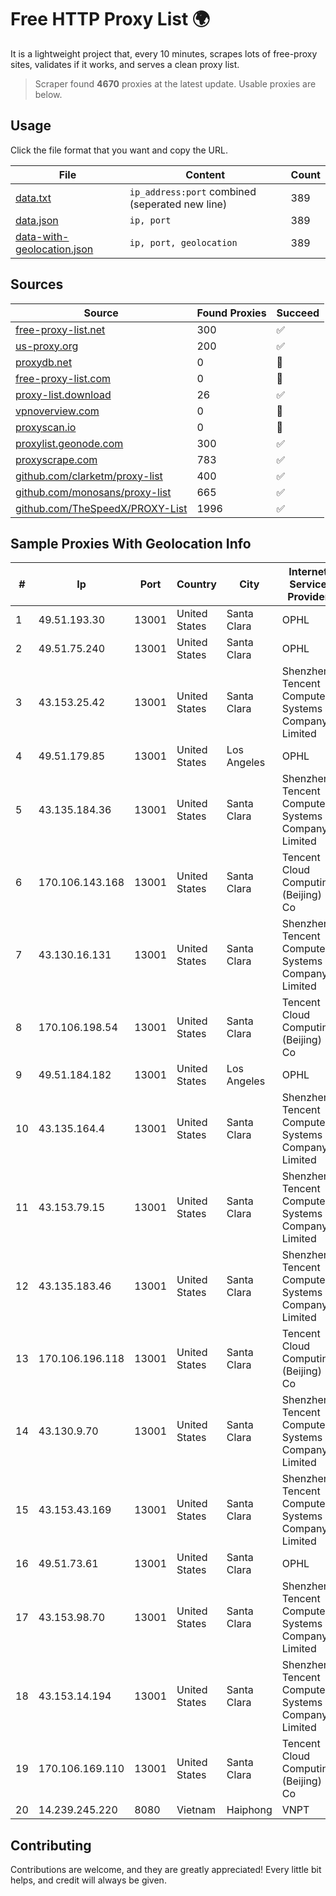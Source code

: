 
# Free HTTP Proxy List 🌍

It is a lightweight project that, every 10 minutes, scrapes lots of free-proxy sites, validates if it works, and serves a clean proxy list.


> Scraper found **4670** proxies at the latest update. Usable proxies are below.

## Usage

Click the file format that you want and copy the URL.


|File|Content|Count|
|----|-------|-----|
|[data.txt](https://raw.githubusercontent.com/themiralay/Proxy-List-World/master/data.txt)|`ip_address:port` combined (seperated new line)|389|
|[data.json](https://raw.githubusercontent.com/themiralay/Proxy-List-World/master/data.json)|`ip, port`|389|
|[data-with-geolocation.json](https://raw.githubusercontent.com/themiralay/Proxy-List-World/master/data-with-geolocation.json)|`ip, port, geolocation`|389|

## Sources

|Source|Found Proxies|Succeed|
|------|-------------|-------|
|[free-proxy-list.net](https://free-proxy-list.net)|300|✅|
|[us-proxy.org](https://www.us-proxy.org)|200|✅|
|[proxydb.net](http://proxydb.net)|0|🚫|
|[free-proxy-list.com](https://free-proxy-list.com/?page=&port=&type%5B%5D=http&type%5B%5D=https&up_time=0&search=Search)|0|🚫|
|[proxy-list.download](https://www.proxy-list.download/HTTP)|26|✅|
|[vpnoverview.com](https://vpnoverview.com/privacy/anonymous-browsing/free-proxy-servers)|0|🚫|
|[proxyscan.io](https://www.proxyscan.io)|0|🚫|
|[proxylist.geonode.com](https://proxylist.geonode.com/api/proxy-list?limit=300&page=1&sort_by=lastChecked&sort_type=desc&protocols=http,https)|300|✅|
|[proxyscrape.com](https://api.proxyscrape.com/v2/?request=displayproxies&protocol=http&timeout=10000&country=all&ssl=all&anonymity=all)|783|✅|
|[github.com/clarketm/proxy-list](https://raw.githubusercontent.com/clarketm/proxy-list/master/proxy-list-raw.txt)|400|✅|
|[github.com/monosans/proxy-list](https://raw.githubusercontent.com/monosans/proxy-list/main/proxies/http.txt)|665|✅|
|[github.com/TheSpeedX/PROXY-List](https://raw.githubusercontent.com/TheSpeedX/PROXY-List/master/http.txt)|1996|✅|


## Sample Proxies With Geolocation Info

|#|Ip|Port|Country|City|Internet Service Provider|
|-|--|----|-------|----|-------------------------|
|1|49.51.193.30|13001|United States|Santa Clara|OPHL|
|2|49.51.75.240|13001|United States|Santa Clara|OPHL|
|3|43.153.25.42|13001|United States|Santa Clara|Shenzhen Tencent Computer Systems Company Limited|
|4|49.51.179.85|13001|United States|Los Angeles|OPHL|
|5|43.135.184.36|13001|United States|Santa Clara|Shenzhen Tencent Computer Systems Company Limited|
|6|170.106.143.168|13001|United States|Santa Clara|Tencent Cloud Computing (Beijing) Co|
|7|43.130.16.131|13001|United States|Santa Clara|Shenzhen Tencent Computer Systems Company Limited|
|8|170.106.198.54|13001|United States|Santa Clara|Tencent Cloud Computing (Beijing) Co|
|9|49.51.184.182|13001|United States|Los Angeles|OPHL|
|10|43.135.164.4|13001|United States|Santa Clara|Shenzhen Tencent Computer Systems Company Limited|
|11|43.153.79.15|13001|United States|Santa Clara|Shenzhen Tencent Computer Systems Company Limited|
|12|43.135.183.46|13001|United States|Santa Clara|Shenzhen Tencent Computer Systems Company Limited|
|13|170.106.196.118|13001|United States|Santa Clara|Tencent Cloud Computing (Beijing) Co|
|14|43.130.9.70|13001|United States|Santa Clara|Shenzhen Tencent Computer Systems Company Limited|
|15|43.153.43.169|13001|United States|Santa Clara|Shenzhen Tencent Computer Systems Company Limited|
|16|49.51.73.61|13001|United States|Santa Clara|OPHL|
|17|43.153.98.70|13001|United States|Santa Clara|Shenzhen Tencent Computer Systems Company Limited|
|18|43.153.14.194|13001|United States|Santa Clara|Shenzhen Tencent Computer Systems Company Limited|
|19|170.106.169.110|13001|United States|Santa Clara|Tencent Cloud Computing (Beijing) Co|
|20|14.239.245.220|8080|Vietnam|Haiphong|VNPT|



## Contributing

Contributions are welcome, and they are greatly appreciated! Every
little bit helps, and credit will always be given.

